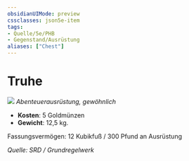 ```yaml
---
obsidianUIMode: preview
cssclasses: json5e-item
tags:
- Quelle/5e/PHB
- Gegenstand/Ausrüstung
aliases: ["Chest"]
---
```

# Truhe
![](../../../99%20-%20Setup/Files/Bildersammlung/Symbolik/Gegenstände.webp#token)
*Abenteuerausrüstung, gewöhnlich*

- **Kosten**: 5 Goldmünzen
- **Gewicht**: 12,5 kg.

Fassungsvermögen: 12 Kubikfuß / 300 Pfund an Ausrüstung

*Quelle: SRD / Grundregelwerk*